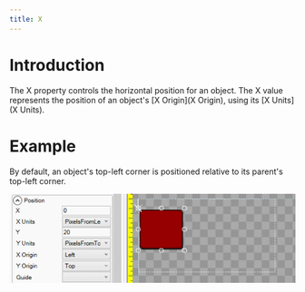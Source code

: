 ```yaml
---
title: X
---
```


# Introduction

The X property controls the horizontal position for an object. The X value represents the position of an object's [X Origin](X Origin), using its [X Units](X Units).

# Example

By default, an object's top-left corner is positioned relative to its parent's top-left corner.

![](XExample.gif)